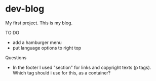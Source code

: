 # dev-blog
My first project.
This is my blog.

TO DO
- add a hamburger menu
- put language options to right top
  

Questions
- In the footer I used "section" for links and copyright texts (p tags).
 Which tag should i use for this, as a container?

